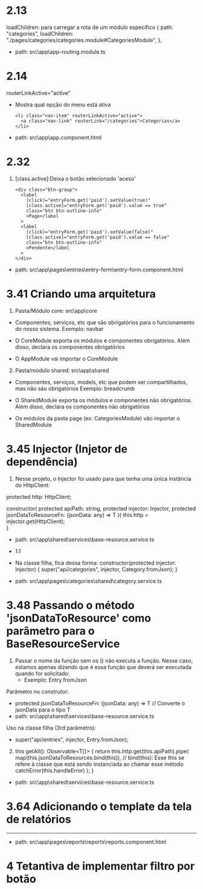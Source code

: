 # 2.13

loadChildren: para carregar a rota de um módulo específico
{
path: "categories",
loadChildren: "./pages/categories/categories.module#CategoriesModule",
},

- path: src\app\app-routing.module.ts

# 2.14

routerLinkActive="active"

- Mostra qual opção do menu está ativa

      <li class="nav-item" routerLinkActive="active">
        <a class="nav-link" routerLink="/categories">Categorias</a>
      </li>

- path: src\app\app.component.html

# 2.32

1.  [class.active]:Deixa o botão selecionado 'aceso'

        <div class="btn-group">
          <label
            (click)="entryForm.get('paid').setValue(true)"
            [class.active]="entryForm.get('paid').value == true"
            class="btn btn-outline-info"
            >Pago</label
          >
          <label
            (click)="entryForm.get('paid').setValue(false)"
            [class.active]="entryForm.get('paid').value == false"
            class="btn btn-outline-info"
            >Pendente</label
          >
        </div>

- path: src\app\pages\entries\entry-form\entry-form.component.html

# 3.41 Criando uma arquitetura

1. Pasta/Módulo core: src\app\core

- Componentes, serviços, etc que são obrigatórios para o funcionamento do nosso sistema.
  Exemplo: navbar

- O CoreModule exporta os módulos e componentes obrigatórios. Além disso, declara os componentes obrigatórios
- O AppModule vai importar o CoreModule

2. Pasta/módulo shared: src\app\shared

- Componentes, serviços, models, etc que podem ser compartilhados, mas não são obrigatórios
  Exemplo: breadcrumb

- O SharedModule exporta os módulos e componentes não obrigatórios. Além disso, declara os componentes não obrigatórios
- Os módulos da pasta page (ex: CategoriesModule) vão importar o SharedModule

# 3.45 Injector (Injetor de dependência)

1. Nesse projeto, o Injector foi usado para que tenha uma única instância do HttpClient:

protected http: HttpClient;

constructor(
protected apiPath: string,
protected injector: Injector,
protected jsonDataToResourceFn: (jsonData: any) => T
){
this.http = injector.get(HttpClient);  
 }

- path: src\app\shared\services\base-resource.service.ts

- 1.1

- Na classe filha, fica dessa forma:
  constructor(protected injector: Injector) {
  super("api/categories", injector, Category.fromJson);
  }

- path: src\app\pages\categories\shared\category.service.ts

# 3.48 Passando o método 'jsonDataToResource' como parâmetro para o BaseResourceService

1. Passar o nome da função sem os () não executa a função. Nesse caso, estamos apenas dizendo que
   é essa função que deverá ser executada quando for solicitado:
   - Exemplo: Entry.fromJson

Parâmetro no construtor:

- protected jsonDataToResourceFn: (jsonData: any) => T // Converte o jsonData para o tipo T
- path: src\app\shared\services\base-resource.service.ts

Uso na classe filha (3rd parâmetro):

- super("api/entries", injector, Entry.fromJson);

2. this
   getAll(): Observable<T[]> {
   return this.http.get(this.apiPath).pipe(
   map(this.jsonDataToResources.bind(this)), // bind(this): Esse this se refere à classe que está sendo instanciada ao chamar esse método
   catchError(this.handleError)
   );
   }

- path: src\app\shared\services\base-resource.service.ts

# 3.64 Adicionando o template da tela de relatórios

<!-- hr: para separar -->
<hr />

<!-- No card-deck, os cards inseridos se adaptam para a largura total -->
<div class="card-deck mt-5 mb-5">

- path: src\app\pages\reports\reports\reports.component.html

# 4 Tetantiva de implementar filtro por botão
